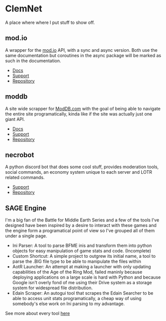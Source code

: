 # ClemNet

A place where where I put stuff to show off. 

## mod.io

A wrapper for the [mod.io](https://mod.io/) API, with a sync and async version. Both use the same documentation but coroutines in the async package will be marked as such in the documentation.

* [Docs](https://modio.readthedocs.io)
* [Support](https://discord.gg/Hkq7X7n)
* [Repository](https://github.com/ClementJ18/mod.io)

## moddb

A site wide scrapper for [ModDB.com](https://www.moddb.com/) with the goal of being able to navigate the entire site programatically, kinda like if the site was actually just one giant API.

* [Docs](https://moddb.readthedocs.io)
* [Support](https://discord.gg/Ape8bZt)
* [Repository](https://github.com/ClementJ18/moddb)

## necrobot

A python discord bot that does some cool stuff, provides moderation tools, social commands, an economy system unique to each server and LOTR related commands.

* [Support](https://discord.gg/Ape8bZt)
* [Repository](https://github.com/ClementJ18/necrobot)


## SAGE Engine

I'm a big fan of the Battle for Middle Earth Series and a few of the tools I've designed have been inspired by a desire to interact with these games and the engine form a programatical point of view so I've grouped all of them under a single page.

* Ini Parser: A tool to parse BFME inis and transform them into python objects for easy manipulation of game stats and code. (Incomplete)
* Custom Shortcut: A simple project to outgrew its initial name, a tool to parse the .BIG file type to be able to manipulate the files within
* AotR Launcher: An attempt at making a launcher with only updating capabilities of the Age of the Ring Mod, failed maninly because deploying applications on a large scale is hard with Python and because Google isn't overly fond of me using their Drive system as a storage system for widespread file distribution.
* Edain Scraper: An autogui tool that scrapes the Edain Searcher to be able to access unit stats programatically, a cheap way of using somebody's else work on Ini parsing to my advantage.

See more about every tool [here](sage.md)




